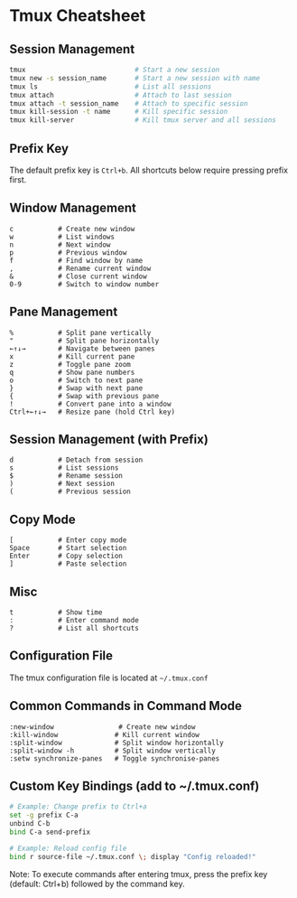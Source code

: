 # Tmux Cheatsheet

## Session Management

```bash
tmux                           # Start a new session
tmux new -s session_name       # Start a new session with name
tmux ls                        # List all sessions
tmux attach                    # Attach to last session
tmux attach -t session_name    # Attach to specific session
tmux kill-session -t name      # Kill specific session
tmux kill-server               # Kill tmux server and all sessions
```

## Prefix Key
The default prefix key is `Ctrl+b`. All shortcuts below require pressing prefix first.

## Window Management
```
c           # Create new window
w           # List windows
n           # Next window
p           # Previous window
f           # Find window by name
,           # Rename current window
&           # Close current window
0-9         # Switch to window number
```

## Pane Management
```
%           # Split pane vertically
"           # Split pane horizontally
←↑↓→        # Navigate between panes
x           # Kill current pane
z           # Toggle pane zoom
q           # Show pane numbers
o           # Switch to next pane
}           # Swap with next pane
{           # Swap with previous pane
!           # Convert pane into a window
Ctrl+←↑↓→   # Resize pane (hold Ctrl key)
```

## Session Management (with Prefix)
```
d           # Detach from session
s           # List sessions
$           # Rename session
)           # Next session
(           # Previous session
```

## Copy Mode
```
[           # Enter copy mode
Space       # Start selection
Enter       # Copy selection
]           # Paste selection
```

## Misc
```
t           # Show time
:           # Enter command mode
?           # List all shortcuts
```

## Configuration File
The tmux configuration file is located at `~/.tmux.conf`

## Common Commands in Command Mode
```
:new-window                # Create new window
:kill-window              # Kill current window
:split-window             # Split window horizontally
:split-window -h          # Split window vertically
:setw synchronize-panes   # Toggle synchronise-panes
```

## Custom Key Bindings (add to ~/.tmux.conf)
```bash
# Example: Change prefix to Ctrl+a
set -g prefix C-a
unbind C-b
bind C-a send-prefix

# Example: Reload config file
bind r source-file ~/.tmux.conf \; display "Config reloaded!"
```

Note: To execute commands after entering tmux, press the prefix key (default: Ctrl+b) followed by the command key.